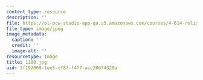 ```yaml
---
content_type: resource
description: ''
file: https://ol-ocw-studio-app-qa.s3.amazonaws.com/courses/4-614-religious-architecture-and-islamic-cultures-fall-2002/3f1920691ee5cf8ff4f7acc20674320a_1100.jpg
file_type: image/jpeg
image_metadata:
  caption: ''
  credit: ''
  image-alt: ''
resourcetype: Image
title: 1100.jpg
uid: 3f192069-1ee5-cf8f-f4f7-acc20674320a
---
```

